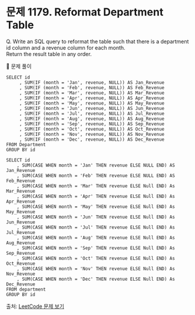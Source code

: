 # 문제 1179. Reformat Department Table

Q. Write an SQL query to reformat the table such that there is a department id column and a revenue column for each month. <br>
Return the result table in any order.

🔑 문제 풀이
```mysql
SELECT id
     , SUM(IF (month = 'Jan', revenue, NULL)) AS Jan_Revenue 
     , SUM(IF (month = 'Feb', revenue, NULL)) AS Feb_Revenue 
     , SUM(IF (month = 'Mar', revenue, NULL)) AS Mar_Revenue 
     , SUM(IF (month = 'Apr', revenue, NULL)) AS Apr_Revenue 
     , SUM(IF (month = 'May', revenue, NULL)) AS May_Revenue 
     , SUM(IF (month = 'Jun', revenue, NULL)) AS Jun_Revenue 
     , SUM(IF (month = 'Jul', revenue, NULL)) AS Jul_Revenue 
     , SUM(IF (month = 'Aug', revenue, NULL)) AS Aug_Revenue 
     , SUM(IF (month = 'Sep', revenue, NULL)) AS Sep_Revenue 
     , SUM(IF (month = 'Oct', revenue, NULL)) AS Oct_Revenue 
     , SUM(IF (month = 'Nov', revenue, NULL)) AS Nov_Revenue 
     , SUM(IF (month = 'Dec', revenue, NULL)) AS Dec_Revenue 
FROM Department 
GROUP BY id
```

```mysql
SELECT id 
    , SUM(CASE WHEN month = 'Jan' THEN revenue ELSE NULL END) AS Jan_Revenue
    , SUM(CASE WHEN month = 'Feb' THEN revenue ELSE NULL END) AS Feb_Revenue
    , SUM(CASE WHEN month = 'Mar' THEN revenue ELSE Null END) As Mar_Revenue
    , SUM(CASE WHEN month = 'Apr' THEN revenue ELSE Null END) As Apr_Revenue
    , SUM(CASE WHEN month = 'May' THEN revenue ELSE Null END) As May_Revenue
    , SUM(CASE WHEN month = 'Jun' THEN revenue ELSE Null END) As Jun_Revenue
    , SUM(CASE WHEN month = 'Jul' THEN revenue ELSE Null END) As Jul_Revenue
    , SUM(CASE WHEN month = 'Aug' THEN revenue ELSE Null END) As Aug_Revenue
    , SUM(CASE WHEN month = 'Sep' THEN revenue ELSE Null END) As Sep_Revenue
    , SUM(CASE WHEN month = 'Oct' THEN revenue ELSE Null END) As Oct_Revenue
    , SUM(CASE WHEN month = 'Nov' THEN revenue ELSE Null END) As Nov_Revenue
    , SUM(CASE WHEN month = 'Dec' THEN revenue ELSE Null END) As Dec_Revenue
FROM department 
GROUP BY id
```

출처: [LeetCode 문제 보기](https://leetcode.com/problems/reformat-department-table/description/)
